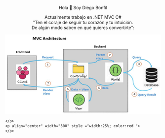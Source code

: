 <article>
    <p align="center" width="300">
        Hola 👋 Soy Diego Bonfil <br>
    </p>
    <p align="center" width="300">
        Actualmente trabajo en .NET MVC C# <br>
        "Ten el coraje de seguir tu corazón y tu intuición.<br> De algún modo saben en qué quieres convertirte": <br>
    </p>
    <p align="center" width="300">
     <img align="center" src="https://github.com/bonfildev/bonfildev/blob/main/assets/MVCArchitecture.JPG"/>
        
    </p>
    <p align="center" width="300" style ="width:25%; color:red ">
    </p>

</article>
